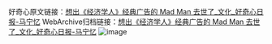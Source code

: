 好奇心原文链接：[想出《经济学人》经典广告的 Mad Man 去世了_文化_好奇心日报-马宁忆](https://www.qdaily.com/articles/870.html)
WebArchive归档链接：[想出《经济学人》经典广告的 Mad Man 去世了_文化_好奇心日报-马宁忆](http://web.archive.org/web/20190623145450/https://www.qdaily.com/articles/870.html)
![image](http://ww3.sinaimg.cn/large/007d5XDply1g3v44yb8snj30u04b11h6)